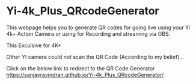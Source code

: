 # Yi-4k_Plus_QRcodeGenerator

This webpage helps you to generate QR codes for going live using your Yi 4k+ Action Camera or using for Recording and streaming via OBS.

This Exculsive for 4K+

Other YI camera could not scan the QR Code (According to my belief)...

Click on the below link to redirect to the QR Code Generator <br/>
https://sanjayravindran.github.io/Yi-4k_Plus_QRcodeGenerator/
